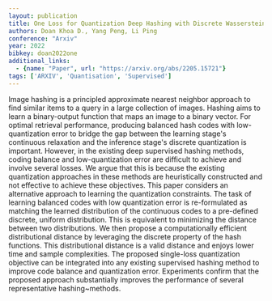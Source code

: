 ```yaml
---
layout: publication
title: One Loss for Quantization Deep Hashing with Discrete Wasserstein Distributional Matching
authors: Doan Khoa D., Yang Peng, Li Ping
conference: "Arxiv"
year: 2022
bibkey: doan2022one
additional_links:
  - {name: "Paper", url: "https://arxiv.org/abs/2205.15721"}
tags: ['ARXIV', 'Quantisation', 'Supervised']
---
```

Image hashing is a principled approximate nearest neighbor approach to find similar items to a query in a large collection of images. Hashing aims to learn a binary-output function that maps an image to a binary vector. For optimal retrieval performance, producing balanced hash codes with low-quantization error to bridge the gap between the learning stage's continuous relaxation and the inference stage's discrete quantization is important. However, in the existing deep supervised hashing methods, coding balance and low-quantization error are difficult to achieve and involve several losses. We argue that this is because the existing quantization approaches in these methods are heuristically constructed and not effective to achieve these objectives. This paper considers an alternative approach to learning the quantization constraints. The task of learning balanced codes with low quantization error is re-formulated as matching the learned distribution of the continuous codes to a pre-defined discrete, uniform distribution. This is equivalent to minimizing the distance between two distributions. We then propose a computationally efficient distributional distance by leveraging the discrete property of the hash functions. This distributional distance is a valid distance and enjoys lower time and sample complexities. The proposed single-loss quantization objective can be integrated into any existing supervised hashing method to improve code balance and quantization error. Experiments confirm that the proposed approach substantially improves the performance of several representative hashing~methods.
